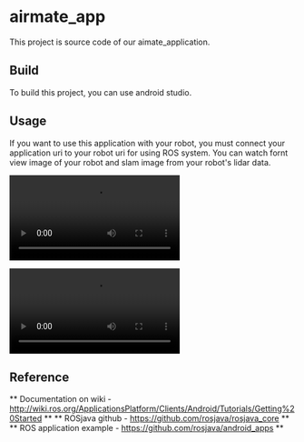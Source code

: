 # airmate_app

This project is source code of our aimate_application.

## Build

To build this project, you can use android studio. 


## Usage

 If you want to use this application with your robot, you must connect your application uri to your robot uri for using ROS system.
 You can watch fornt view image of your robot and slam image from your robot's lidar data.


![airmate_app](readme_images/purify1.mp4 "purify1")

![airmate_app](readme_images/purify12.mp4 "purify2")

## Reference

** Documentation on wiki - http://wiki.ros.org/ApplicationsPlatform/Clients/Android/Tutorials/Getting%20Started **
** ROSjava github - https://github.com/rosjava/rosjava_core **
** ROS application example - https://github.com/rosjava/android_apps **